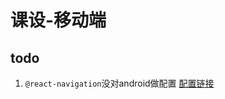 # 课设-移动端

## todo

1. `@react-navigation`没对android做配置 [配置链接](https://reactnavigation.org/docs/getting-started)
